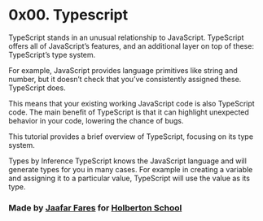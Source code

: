 # 0x00. Typescript



TypeScript stands in an unusual relationship to JavaScript. TypeScript offers all of JavaScript’s features, and an additional layer on top of these: TypeScript’s type system.

For example, JavaScript provides language primitives like string and number, but it doesn’t check that you’ve consistently assigned these. TypeScript does.

This means that your existing working JavaScript code is also TypeScript code. The main benefit of TypeScript is that it can highlight unexpected behavior in your code, lowering the chance of bugs.

This tutorial provides a brief overview of TypeScript, focusing on its type system.

Types by Inference
TypeScript knows the JavaScript language and will generate types for you in many cases. For example in creating a variable and assigning it to a particular value, TypeScript will use the value as its type.



### Made by [Jaafar Fares](https://github.com/jaafarfares) for [Holberton School](https://www.holbertonschool.com/)

